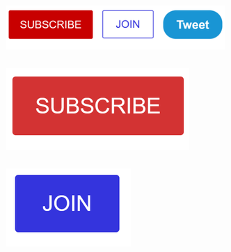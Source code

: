 ![](https://github.com/JakubTabor/HTML_CSS_basics/blob/main/Images/buttons.png)
#

![](https://github.com/JakubTabor/HTML_CSS_basics/blob/main/Images/subscribe_fade.png)
#

![](https://github.com/JakubTabor/HTML_CSS_basics/blob/main/Images/join_color.png)
